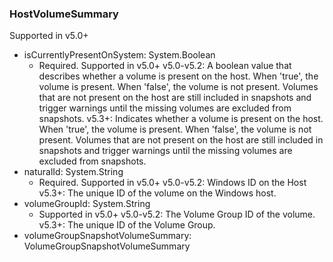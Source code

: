 ### HostVolumeSummary
Supported in v5.0+

- isCurrentlyPresentOnSystem: System.Boolean
  - Required. Supported in v5.0+
v5.0-v5.2: A boolean value that describes whether a volume is present on the host. When 'true', the volume is present. When 'false', the volume is not present. Volumes that are not present on the host are still included in snapshots and trigger warnings until the missing volumes are excluded from snapshots.
v5.3+: Indicates whether a volume is present on the host. When 'true', the volume is present. When 'false', the volume is not present. Volumes that are not present on the host are still included in snapshots and trigger warnings until the missing volumes are excluded from snapshots.
- naturalId: System.String
  - Required. Supported in v5.0+
v5.0-v5.2: Windows ID on the Host
v5.3+: The unique ID of the volume on the Windows host.
- volumeGroupId: System.String
  - Supported in v5.0+
v5.0-v5.2: The Volume Group ID of the volume.
v5.3+: The unique ID of the Volume Group.
- volumeGroupSnapshotVolumeSummary: VolumeGroupSnapshotVolumeSummary
